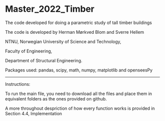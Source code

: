 # Master_2022_Timber
The code developed for doing a parametric study of tall timber buildings

The code is developed by Herman Mørkved Blom and Sverre Hellem

NTNU,
Norwegian University of Science and Technology,

Faculty of Engineering,

Department of Structural Engineering.


Packages used:
pandas, scipy, math, numpy, matplotlib and openseesPy

-----------
Instructions: 

To run the main file, you need to download all the files and place them in equivalent folders as the ones provided on github. 

A more throughout despriction of how every function works is provided in Section 4.4, Implementation
